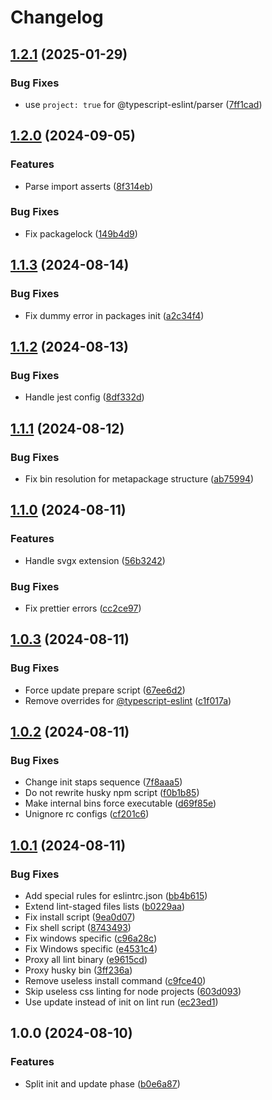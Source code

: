 # Changelog

## [1.2.1](https://github.com/diplodoc-platform/lint/compare/v1.2.0...v1.2.1) (2025-01-29)


### Bug Fixes

* use `project: true` for @typescript-eslint/parser ([7ff1cad](https://github.com/diplodoc-platform/lint/commit/7ff1cadb73841072cdc48acb5ca151db2b5af82d))

## [1.2.0](https://github.com/diplodoc-platform/lint/compare/v1.1.3...v1.2.0) (2024-09-05)


### Features

* Parse import asserts ([8f314eb](https://github.com/diplodoc-platform/lint/commit/8f314ebec4ede6d48f77ea8258f2c3dfc16247a8))


### Bug Fixes

* Fix packagelock ([149b4d9](https://github.com/diplodoc-platform/lint/commit/149b4d94b42c7c8c667f5c6e73236b3590a87e1e))

## [1.1.3](https://github.com/diplodoc-platform/lint/compare/v1.1.2...v1.1.3) (2024-08-14)


### Bug Fixes

* Fix dummy error in packages init ([a2c34f4](https://github.com/diplodoc-platform/lint/commit/a2c34f475f9463ad0dc065a64825257aa72600ba))

## [1.1.2](https://github.com/diplodoc-platform/lint/compare/v1.1.1...v1.1.2) (2024-08-13)


### Bug Fixes

* Handle jest config ([8df332d](https://github.com/diplodoc-platform/lint/commit/8df332d2c4ec1f44b01ab9b7955df23ca784cad8))

## [1.1.1](https://github.com/diplodoc-platform/lint/compare/v1.1.0...v1.1.1) (2024-08-12)


### Bug Fixes

* Fix bin resolution for metapackage structure ([ab75994](https://github.com/diplodoc-platform/lint/commit/ab759946f7aad0cba84458bcbf3404e09c239dec))

## [1.1.0](https://github.com/diplodoc-platform/lint/compare/v1.0.3...v1.1.0) (2024-08-11)


### Features

* Handle svgx extension ([56b3242](https://github.com/diplodoc-platform/lint/commit/56b3242d8fb93f2265dd2c63e8e993b21dd81cab))


### Bug Fixes

* Fix prettier errors ([cc2ce97](https://github.com/diplodoc-platform/lint/commit/cc2ce97f2c94fed02849f99f5f2d8b13b7655e76))

## [1.0.3](https://github.com/diplodoc-platform/lint/compare/v1.0.2...v1.0.3) (2024-08-11)


### Bug Fixes

* Force update prepare script ([67ee6d2](https://github.com/diplodoc-platform/lint/commit/67ee6d26718085e124b9feba50f2a04e685f7d17))
* Remove overrides for [@typescript-eslint](https://github.com/typescript-eslint) ([c1f017a](https://github.com/diplodoc-platform/lint/commit/c1f017a44a0fb82609b61b75eb50ef9154180d26))

## [1.0.2](https://github.com/diplodoc-platform/lint/compare/v1.0.1...v1.0.2) (2024-08-11)


### Bug Fixes

* Change init staps sequence ([7f8aaa5](https://github.com/diplodoc-platform/lint/commit/7f8aaa54f758dbfe58adbbda6ec0a9e5cb556baa))
* Do not rewrite husky npm script ([f0b1b85](https://github.com/diplodoc-platform/lint/commit/f0b1b85e2ba86cafc85d91f844ebb09c081c8ed2))
* Make internal bins force executable ([d69f85e](https://github.com/diplodoc-platform/lint/commit/d69f85e1e60e0cd6fb9f7c3b0648785191eb065d))
* Unignore rc configs ([cf201c6](https://github.com/diplodoc-platform/lint/commit/cf201c694ee4de91d6c7a98326ec07ee52254fb8))

## [1.0.1](https://github.com/diplodoc-platform/lint/compare/v1.0.0...v1.0.1) (2024-08-11)


### Bug Fixes

* Add special rules for eslintrc.json ([bb4b615](https://github.com/diplodoc-platform/lint/commit/bb4b615e75c5099f343871fb6fcbea4ab119d14a))
* Extend lint-staged files lists ([b0229aa](https://github.com/diplodoc-platform/lint/commit/b0229aa0bb779d26a66717326c53a620e258d277))
* Fix install script ([9ea0d07](https://github.com/diplodoc-platform/lint/commit/9ea0d07cba75b0ef736477280ce92528726e2e5a))
* Fix shell script ([8743493](https://github.com/diplodoc-platform/lint/commit/8743493d09b067dd06d4d16e53288a9d2f1a7763))
* Fix windows specific ([c96a28c](https://github.com/diplodoc-platform/lint/commit/c96a28c10b393ff19000e4db37ce8d3ad7cdb11a))
* Fix Windows specific ([e4531c4](https://github.com/diplodoc-platform/lint/commit/e4531c46aaae4d3d27d4f1d2ecc4e8baab373730))
* Proxy all lint binary ([e9615cd](https://github.com/diplodoc-platform/lint/commit/e9615cdba5394b5433a3e523e2468754a04724a8))
* Proxy husky bin ([3ff236a](https://github.com/diplodoc-platform/lint/commit/3ff236a6561721e769b4b242f17ede10f115de61))
* Remove useless install command ([c9fce40](https://github.com/diplodoc-platform/lint/commit/c9fce40c67482ac04a145d0920c0bd1fc9edaf97))
* Skip useless css linting for node projects ([603d093](https://github.com/diplodoc-platform/lint/commit/603d09384f40e514acd795e708ca987845c52e5c))
* Use update instead of init on lint run ([ec23ed1](https://github.com/diplodoc-platform/lint/commit/ec23ed1392c5ccba58318f5a975e28baef6a3458))

## 1.0.0 (2024-08-10)


### Features

* Split init and update phase ([b0e6a87](https://github.com/diplodoc-platform/lint/commit/b0e6a872624fe8c3af56ed815dee5224b7da5434))
